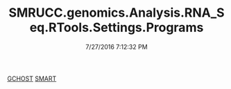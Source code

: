 ﻿---
title: SMRUCC.genomics.Analysis.RNA_Seq.RTools.Settings.Programs
date: 7/27/2016 7:12:32 PM
---

[GCHOST](T-SMRUCC.genomics.Analysis.RNA_Seq.RTools.Settings.Programs.GCHOST.html)
[SMART](T-SMRUCC.genomics.Analysis.RNA_Seq.RTools.Settings.Programs.SMART.html)
